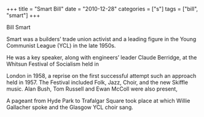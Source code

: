 +++
title = "Smart Bill"
date = "2010-12-28"
categories = ["s"]
tags = ["bill", "smart"]
+++

Bill Smart

Smart was a builders’ trade union activist and a leading figure in the Young Communist League (YCL) in the late 1950s.

He was a key speaker, along with engineers’ leader Claude Berridge, at the Whitsun Festival of Socialism held in

London in 1958, a reprise on the first successful attempt such an approach held in 1957. The Festival included Folk, Jazz, Choir, and the new Skiffle music. Alan Bush, Tom Russell and Ewan McColl were also present,  
  
A pageant from Hyde Park to Trafalgar Square took place at which Willie Gallacher spoke and the Glasgow YCL choir sang.
